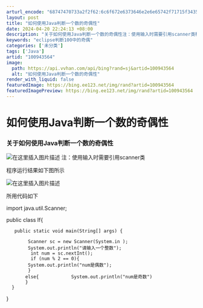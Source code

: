 ```yaml
---
arturl_encode: "68747470733a2f2f62:6c6f672e6373646e2e6e65742f71715f34353339363338392f:61727469636c652f64657461696c732f313030393433353634"
layout: post
title: "如何使用Java判断一个数的奇偶性"
date: 2024-04-20 22:24:13 +08:00
description: "关于如何使用Java判断一个数的奇偶性注：使用输入时需要引用scanner类程序运行结果如下图所示所"
keywords: "eclipse判断100中的奇偶"
categories: ['未分类']
tags: ['Java']
artid: "100943564"
image:
  path: https://api.vvhan.com/api/bing?rand=sj&artid=100943564
  alt: "如何使用Java判断一个数的奇偶性"
render_with_liquid: false
featuredImage: https://bing.ee123.net/img/rand?artid=100943564
featuredImagePreview: https://bing.ee123.net/img/rand?artid=100943564
---
```


# 如何使用Java判断一个数的奇偶性

### 关于如何使用Java判断一个数的奇偶性

![在这里插入图片描述](https://i-blog.csdnimg.cn/blog_migrate/fd7d20ab96945171c593084e39d0a207.png)
注：使用输入时需要引用scanner类
  
程序运行结果如下图所示

![在这里插入图片描述](https://i-blog.csdnimg.cn/blog_migrate/0c79dd26242c541488f016e7567a5e1c.png)
  
所用代码如下
  
import java.util.Scanner;

public class If{

```
   public static void main(String[] args) { 
        
        Scanner sc = new Scanner(System.in ); 
        System.out.println("请输入一个整数"); 
         int num = sc.nextInt();
         if (num % 2 == 0){  
        System.out.println("num是偶数");
        }       
       else{            System.out.println("num是奇数")
       }
  }           

```

}